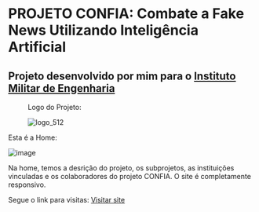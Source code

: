 <h1>PROJETO CONFIA: Combate a Fake News Utilizando Inteligência Artificial</h1>
<h2>Projeto desenvolvido por mim para o <a href='https://www.ime.eb.mil.br/'>Instituto Militar de Engenharia</a></h2>

<figure>
 <p>Logo do Projeto: </p>
 
 ![logo_512](https://github.com/Yoichiroo/projeto-confia/assets/109477475/da33d322-5460-4755-80ee-7dc6891b9dcf)
 
</figure>

<p>Esta é a Home: </p>

![image](https://github.com/Yoichiroo/projeto-confia/assets/109477475/ad5fcb13-a684-4b75-ac86-467c438c60f4)

<p>Na home, temos a desrição do projeto, os subprojetos, as instituições vinculadas e os colaboradores do projeto CONFIA. O site é completamente responsivo.</p>

<p>Segue o link para visitas: <a href='https://azure-hedgehog-992399.hostingersite.com/'>Visitar site</a></p>
